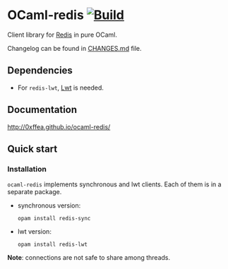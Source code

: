 # OCaml-redis [![Build](https://github.com/0xffea/ocaml-redis/workflows/Build%20redis/badge.svg)](https://github.com/0xffea/ocaml-redis/actions)

Client library for [Redis](http://redis.io/) in pure OCaml.

Changelog can be found in [CHANGES.md](/CHANGES.md) file.

## Dependencies

- For `redis-lwt`, [Lwt](http://ocsigen.org/lwt/install) is needed.

## Documentation

http://0xffea.github.io/ocaml-redis/

## Quick start

### Installation

`ocaml-redis` implements synchronous and lwt clients. Each of them is in a separate package.

- synchronous version:
  ```
  opam install redis-sync
  ```
- lwt version:
  ```
  opam install redis-lwt
  ```

**Note**: connections are not safe to share among threads.
